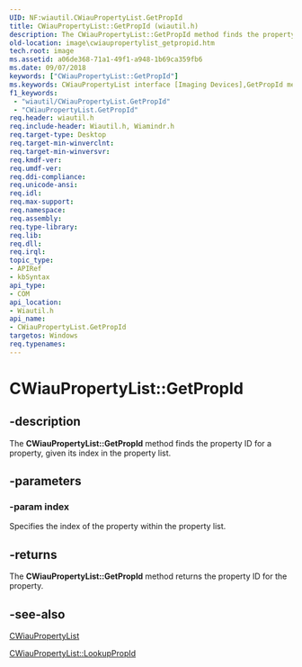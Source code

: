 ```yaml
---
UID: NF:wiautil.CWiauPropertyList.GetPropId
title: CWiauPropertyList::GetPropId (wiautil.h)
description: The CWiauPropertyList::GetPropId method finds the property ID for a property, given its index in the property list.
old-location: image\cwiaupropertylist_getpropid.htm
tech.root: image
ms.assetid: a06de368-71a1-49f1-a948-1b69ca359fb6
ms.date: 09/07/2018
keywords: ["CWiauPropertyList::GetPropId"]
ms.keywords: CWiauPropertyList interface [Imaging Devices],GetPropId method, CWiauPropertyList.GetPropId, CWiauPropertyList::GetPropId, GetPropId, GetPropId method [Imaging Devices], GetPropId method [Imaging Devices],CWiauPropertyList interface, image.cwiaupropertylist_getpropid, wiauFncs_3463736c-9dd0-4b87-b427-b19a0daf0df9.xml, wiautil/CWiauPropertyList::GetPropId
f1_keywords:
 - "wiautil/CWiauPropertyList.GetPropId"
 - "CWiauPropertyList.GetPropId"
req.header: wiautil.h
req.include-header: Wiautil.h, Wiamindr.h
req.target-type: Desktop
req.target-min-winverclnt: 
req.target-min-winversvr: 
req.kmdf-ver: 
req.umdf-ver: 
req.ddi-compliance: 
req.unicode-ansi: 
req.idl: 
req.max-support: 
req.namespace: 
req.assembly: 
req.type-library: 
req.lib: 
req.dll: 
req.irql: 
topic_type:
- APIRef
- kbSyntax
api_type:
- COM
api_location:
- Wiautil.h
api_name:
- CWiauPropertyList.GetPropId
targetos: Windows
req.typenames: 
---
```


# CWiauPropertyList::GetPropId

## -description

The **CWiauPropertyList::GetPropId** method finds the property ID for a property, given its index in the property list.

## -parameters

### -param index

Specifies the index of the property within the property list.

## -returns

The **CWiauPropertyList::GetPropId** method returns the property ID for the property.

## -see-also

[CWiauPropertyList](nl-wiautil-cwiaupropertylist.md)

[CWiauPropertyList::LookupPropId](nf-wiautil-cwiaupropertylist-lookuppropid.md)
